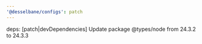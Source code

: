 ```yaml
---
'@desselbane/configs': patch
---
```


deps: [patch|devDependencies] Update package @types/node from 24.3.2 to 24.3.3

